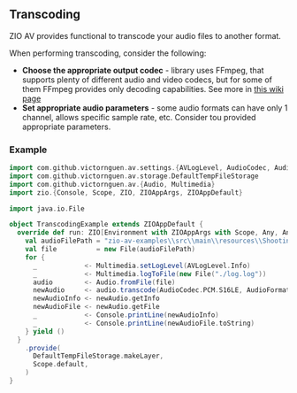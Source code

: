 ## Transcoding

ZIO AV provides functional to transcode your audio files to another format.

When performing transcoding, consider the following:

- **Choose the appropriate output codec** - library uses FFmpeg, that supports plenty of different audio and video
  codecs,
  but for some of them FFmpeg provides only decoding capabilities.
  See more in [this wiki page](https://en.wikipedia.org/wiki/Comparison_of_audio_coding_formats)
- **Set appropriate audio parameters** - some audio formats can have only 1 channel, allows specific sample rate, etc.
  Consider tou provided appropriate parameters.

### Example

```scala
import com.github.victornguen.av.settings.{AVLogLevel, AudioCodec, AudioFormat}
import com.github.victornguen.av.storage.DefaultTempFileStorage
import com.github.victornguen.av.{Audio, Multimedia}
import zio.{Console, Scope, ZIO, ZIOAppArgs, ZIOAppDefault}

import java.io.File

object TranscodingExample extends ZIOAppDefault {
  override def run: ZIO[Environment with ZIOAppArgs with Scope, Any, Any] = {
    val audioFilePath = "zio-av-examples\\src\\main\\resources\\Shooting Stars.mp3"
    val file          = new File(audioFilePath)
    for {
      _            <- Multimedia.setLogLevel(AVLogLevel.Info)
      _            <- Multimedia.logToFile(new File("./log.log"))
      audio        <- Audio.fromFile(file)
      newAudio     <- audio.transcode(AudioCodec.PCM.S16LE, AudioFormat.WAV, Some(8000))
      newAudioInfo <- newAudio.getInfo
      newAudioFile <- newAudio.getFile
      _            <- Console.printLine(newAudioInfo)
      _            <- Console.printLine(newAudioFile.toString)
    } yield ()
  }
    .provide(
      DefaultTempFileStorage.makeLayer,
      Scope.default,
    )
}
```